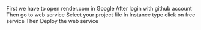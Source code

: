 First we have to open render.com in Google
After login with github account 
Then go to web service 
Select your project file
In Instance type click on free service
Then Deploy the web service
